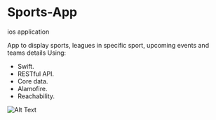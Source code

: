 # Sports-App 
ios application

App to display sports, leagues in specific sport, upcoming events and teams details
Using:
- Swift.
- RESTful API.
- Core data.
- Alamofire.
- Reachability.



![Alt Text](https://media.giphy.com/media/uCMu6WiZ1IbYGEjOiY/giphy.gif)
